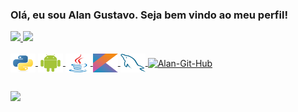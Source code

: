 ### Olá, eu sou Alan Gustavo. Seja bem vindo ao meu perfil!

 <div>
  <a href="https://github.com/AlanGustav0">
  <img height="180em" src="https://github-readme-stats.vercel.app/api?username=AlanGustav0&show_icons=true&theme=dark&include_all_commits=true&count_private=true"/>
  <img height="180em" src="https://github-readme-stats.vercel.app/api/top-langs/?username=AlanGustav0&layout=compact&langs_count=7&theme=dark"/>
</div>
  
  <div style="display: inline_block"><br>
  <img align="center" alt="Alan-Python" height="30" width="40" src="https://raw.githubusercontent.com/devicons/devicon/master/icons/python/python-original.svg">
  <img align="center" alt="Alan-Android" height="30" width="40" src="https://raw.githubusercontent.com/devicons/devicon/master/icons/android/android-original.svg">
  <img align="center" alt="Alan-Java" height="30" width="40" src="https://raw.githubusercontent.com/devicons/devicon/master/icons/java/java-original.svg">
  <img align="center" alt="Alan-Kotlin" height="30" width="40" src="https://raw.githubusercontent.com/devicons/devicon/master/icons/kotlin/kotlin-original.svg">
  <img align="center" alt="Alan-Mysql" height="30" width="40" src="https://raw.githubusercontent.com/devicons/devicon/master/icons/mysql/mysql-original.svg">
   <img align="center" alt="Alan-Git-Hub" height="30" width="40" src="https://raw.githubusercontent.com/devicons/devicon/master/icons/git-hub/git-hub-original.svg">
</div>
  
  ##
  
  <a href="https://www.linkedin.com/in/alan-gustavo-bp/" target="_blank"><img src="https://img.shields.io/badge/LinkedIn-0077B5?style=for-the-badge&logo=linkedin&logoColor=white" target="_blank"></a> 

